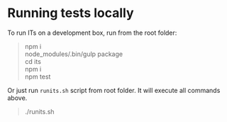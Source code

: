 # Running tests locally

To run ITs on a development box, run from the root folder:

> npm i  
> node_modules/.bin/gulp package  
> cd its  
> npm i  
> npm test  

Or just run `runits.sh` script from root folder. It will execute all commands above.
> ./runits.sh

